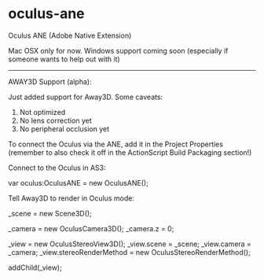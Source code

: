 oculus-ane
==========

Oculus ANE (Adobe Native Extension)

Mac OSX only for now. Windows support coming soon (especially if someone wants to help out with it)

--- 

AWAY3D Support (alpha): 

Just added support for Away3D. Some caveats:

1) Not optimized
2) No lens correction yet
3) No peripheral occlusion yet

To connect the Oculus via the ANE, add it in the Project Properties (remember to also check it off in the ActionScript Build Packaging section!)

Connect to the Oculus in AS3:

  var oculus:OculusANE = new OculusANE();

Tell Away3D to render in Oculus mode:

  _scene = new Scene3D();
  
  _camera = new OculusCamera3D();
  _camera.z = 0;
  
  _view = new OculusStereoView3D();
  _view.scene = _scene;
  _view.camera = _camera;
  _view.stereoRenderMethod = new OculusStereoRenderMethod();

  addChild(_view);

